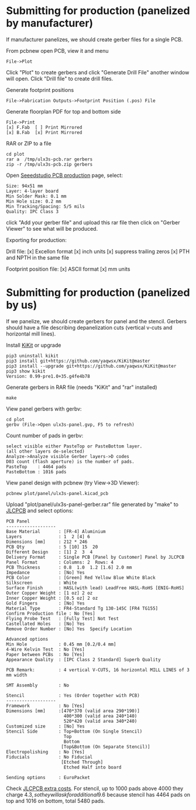 # Submitting for production (panelized by manufacturer)

If manufacturer panelizes, we should create
gerber files for a single PCB.

From pcbnew open PCB, view it and menu

    File->Plot

Click "Plot" to create gerbers and click "Generate Drill File"
another window will open. Click "Drill file" to create drill files.

Generate footprint positions

    File->Fabrication Outputs->Footprint Position (.pos) File

Generate floorplan PDF for top and bottom side

    File->Print
    [x] F.Fab  [ ] Print Mirrored
    [x] B.Fab  [x] Print Mirrored

RAR or ZIP to a file

    cd plot
    rar a  /tmp/ulx3s-pcb.rar gerbers
    zip -r /tmp/ulx3s-pcb.zip gerbers

Open [Seeedstudio PCB production](https://www.seeedstudio.com/fusion_pcb.html)
page, select:

    Size: 94x51 mm
    Layer: 4-layer board
    Min Solder Mask: 0.1 mm
    Min Hole size: 0.2 mm
    Min Tracking/Spacing: 5/5 mils
    Quality: IPC Class 3

click "Add your gerber file" and upload this rar file then
click on "Gerber Viewer" to see what will be produced.

Exporting for production:

Drill file:
[x] Excellon format
[x] inch units
[x] suppress trailing zeros
[x] PTH and NPTH in the same file

Footprint position file:
[x] ASCII format
[x] mm units

# Submitting for production (panelized by us)

If we panelize, we should create gerbers for panel
and the stencil. Gerbers should have a file describing
depanelization cuts (vertical v-cuts and horizontal mill
lines).

Install [KiKit](https://github.com/yaqwsx/KiKit) or upgrade

    pip3 uninstall kikit
    pip3 install git+https://github.com/yaqwsx/KiKit@master
    pip3 install --upgrade git+https://github.com/yaqwsx/KiKit@master
    pip3 show kikit
    Version: 0.99-pre1.0+35.g4fe4b78

Generate gerbers in RAR file (needs "KiKit" and "rar" installed)

    make

View panel gerbers with gerbv:

    cd plot
    gerbv (File->Open ulx3s-panel.gvp, F5 to refresh)

Count number of pads in gerbv:

    select visible either PasteTop or PasteBottom layer.
    (all other layers de-selected)
    Analyze->Analyze visible Gerber layers->D codes
    D03 count (flash aperture) is the number of pads.
    PasteTop    : 4464 pads
    PasteBottom : 1016 pads

View panel design with pcbnew (try View->3D Viewer):

    pcbnew plot/panel/ulx3s-panel.kicad_pcb

Upload "plot/panel/ulx3s-panel-gerber.rar" file generated by "make" to 
[JLCPCB](http://jlcpcb.com) and select options:

    PCB Panel
    -------------------
    Base Material       : [FR-4] Aluminium
    Layers              : 1  2 [4] 6
    Dimensions [mm]     : 212 * 246
    PCB Qty             : 5 [10] 15  20
    Different Design    : [1] 2  3  4
    Delivery Format     : Single PCB [Panel by Customer] Panel by JLCPCB
    Panel Format        : Columns: 2  Rows: 4
    PCB Thickness       : 0.8  1.0  1.2 [1.6] 2.0 mm
    Impedance           : [No] Yes
    PCB Color           : [Green] Red Yellow Blue White Black
    Silkscreen          : White
    Surface Finish      : HASL(with lead) LeadFree HASL-RoHS [ENIG-RoHS]
    Outer Copper Weight : [1 oz] 2 oz
    Inner Copper Weight : [0.5 oz] 2 oz
    Gold Fingers        : [No] Yes
    Material Type       : FR4-Standard Tg 130-145C [FR4 TG155] 
    Confirm Production file : No [Yes]
    Flying Probe Test   : [Fully Test] Not Test
    Castellated Holes   : [No] Yes
    Remove Order Number : [No] Yes  Specify Location

    Advanced options
    Min Hole            : 0.45 mm [0.2/0.4 mm]
    4-Wire Kelvin Test  : No [Yes]
    Paper between PCBs  : No [Yes]
    Appearance Quality  : [IPC Class 2 Standard] Superb Quality

    PCB Remark:         : 4 vertical V-CUTS, 16 horizontal MILL LINES of 3 mm width

    SMT Assembly        : No

    Stencil             : Yes (Order together with PCB)
    -------------------
    Framework           : No [Yes]
    Dimensions [mm]     :[470*370 (valid area 290*190)]
                          400*300 (valid area 240*140)
                          520*420 (valid area 340*240)
    Customized size     : [No] Yes
    Stencil Side        : Top+Bottom (On Single Stencil)
                          Top
                          Bottom 
                         [Top&Bottom (On Separate Stencil)]
    Electropolishing    : No [Yes]
    Fiducials           : No Fiducial
                         [Etched Through]
                          Etched Half into board

    Sending options     : EuroPacket

Check [JLCPCB extra costs](https://support.jlcpcb.com/article/62-what-cases-will-be-charged-of-extra-cost).
For stencil, up to 1000 pads above 4000 they charge 4.3$,
so they will ask for additional 9.6$ because
stencil has 4464 pads on top and 1016 on bottom, 
total 5480 pads.

